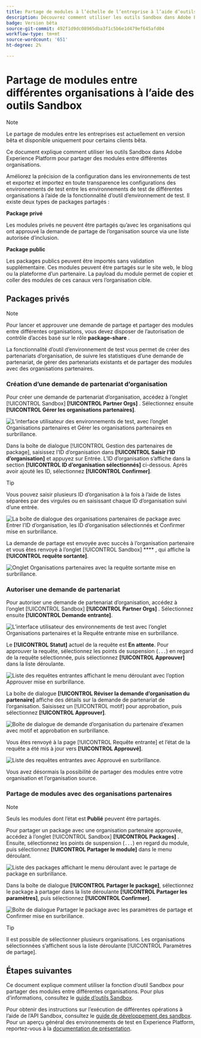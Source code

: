 ```yaml
---
title: Partage de modules à l’échelle de l’entreprise à l’aide d’outils Sandbox
description: Découvrez comment utiliser les outils Sandbox dans Adobe Experience Platform pour partager des modules entre différentes organisations.
badge: Version bêta
source-git-commit: 492f1d9dc08965dba3f1c5b6e1d479ef645afd04
workflow-type: tm+mt
source-wordcount: '651'
ht-degree: 2%

---
```


# Partage de modules entre différentes organisations à l’aide des outils Sandbox

>[!NOTE]
>
>Le partage de modules entre les entreprises est actuellement en version bêta et disponible uniquement pour certains clients bêta.

Ce document explique comment utiliser les outils Sandbox dans Adobe Experience Platform pour partager des modules entre différentes organisations.

Améliorez la précision de la configuration dans les environnements de test et exportez et importez en toute transparence les configurations des environnements de test entre les environnements de test de différentes organisations à l’aide de la fonctionnalité d’outil d’environnement de test. Il existe deux types de packages partagés :

**Package privé**

Les modules privés ne peuvent être partagés qu’avec les organisations qui ont approuvé la demande de partage de l’organisation source via une liste autorisée d’inclusion.

**Package public**

Les packages publics peuvent être importés sans validation supplémentaire. Ces modules peuvent être partagés sur le site web, le blog ou la plateforme d’un partenaire. La payload du module permet de copier et coller des modules de ces canaux vers l’organisation cible.

## Packages privés

>[!NOTE]
>
>Pour lancer et approuver une demande de partage et partager des modules entre différentes organisations, vous devez disposer de l’autorisation de contrôle d’accès basé sur le rôle **package-share** .

La fonctionnalité d’outil d’environnement de test vous permet de créer des partenariats d’organisation, de suivre les statistiques d’une demande de partenariat, de gérer des partenariats existants et de partager des modules avec des organisations partenaires.

### Création d’une demande de partenariat d’organisation

Pour créer une demande de partenariat d’organisation, accédez à l’onglet [!UICONTROL Sandbox] **[!UICONTROL Partner Orgs]** . Sélectionnez ensuite **[!UICONTROL Gérer les organisations partenaires]**.

![L’interface utilisateur des environnements de test, avec l’onglet Organisations partenaires et Gérer les organisations partenaires en surbrillance.](../images/ui/sandbox-tooling/private-manage-partner-orgs.png)

Dans la boîte de dialogue [!UICONTROL Gestion des partenaires de package], saisissez l’ID d’organisation dans **[!UICONTROL Saisir l’ID d’organisation]** et appuyez sur Entrée. L’ID d’organisation s’affiche dans la section **[!UICONTROL ID d’organisation sélectionnés]** ci-dessous. Après avoir ajouté les ID, sélectionnez **[!UICONTROL Confirmer]**.

>[!TIP]
>
>Vous pouvez saisir plusieurs ID d’organisation à la fois à l’aide de listes séparées par des virgules ou en saisissant chaque ID d’organisation suivi d’une entrée.

![La boîte de dialogue des organisations partenaires de package avec Entrer l’ID d’organisation, les ID d’organisation sélectionnés et Confirmer mise en surbrillance.](../images/ui/sandbox-tooling/private-enter-org-id.png)

La demande de partage est envoyée avec succès à l’organisation partenaire et vous êtes renvoyé à l’onglet [!UICONTROL Sandbox] **** , qui affiche la **[!UICONTROL requête sortante]**.

![Onglet Organisations partenaires avec la requête sortante mise en surbrillance.](../images/ui/sandbox-tooling/private-outgoing-request.png)

### Autoriser une demande de partenariat

Pour autoriser une demande de partenariat d’organisation, accédez à l’onglet [!UICONTROL Sandbox] **[!UICONTROL Partner Orgs]** . Sélectionnez ensuite **[!UICONTROL Demande entrante]**.

![L’interface utilisateur des environnements de test avec l’onglet Organisations partenaires et la Requête entrante mise en surbrillance.](../images/ui/sandbox-tooling/private-authorise-partner-org.png)

Le **[!UICONTROL Statut]** actuel de la requête est **En attente**. Pour approuver la requête, sélectionnez les points de suspension (`...`) en regard de la requête sélectionnée, puis sélectionnez **[!UICONTROL Approuver]** dans la liste déroulante.

![ Liste des requêtes entrantes affichant le menu déroulant avec l’option Approuver mise en surbrillance.](../images/ui/sandbox-tooling/private-approve-partner-org.png)

La boîte de dialogue **[!UICONTROL Réviser la demande d’organisation du partenaire]** affiche des détails sur la demande de partenariat de l’organisation. Saisissez un [!UICONTROL motif] pour approbation, puis sélectionnez **[!UICONTROL Approuver]**.

![ Boîte de dialogue de demande d’organisation du partenaire d’examen avec motif et approbation en surbrillance.](../images/ui/sandbox-tooling/private-approval-partner-org.png)

Vous êtes renvoyé à la page [!UICONTROL Requête entrante] et l’état de la requête a été mis à jour vers **[!UICONTROL Approuvé]**.

![Liste des requêtes entrantes avec Approuvé en surbrillance.](../images/ui/sandbox-tooling/private-approved-partner-org.png)

Vous avez désormais la possibilité de partager des modules entre votre organisation et l’organisation source.

### Partage de modules avec des organisations partenaires

>[!NOTE]
>
>Seuls les modules dont l’état est **Publié** peuvent être partagés.

Pour partager un package avec une organisation partenaire approuvée, accédez à l’onglet [!UICONTROL Sandbox] **[!UICONTROL Packages]** . Ensuite, sélectionnez les points de suspension (`...`) en regard du module, puis sélectionnez **[!UICONTROL Partager le module]** dans le menu déroulant.

![Liste des packages affichant le menu déroulant avec le partage de package en surbrillance.](../images/ui/sandbox-tooling/private-share-package.png)

Dans la boîte de dialogue **[!UICONTROL Partager le package]**, sélectionnez le package à partager dans la liste déroulante **[!UICONTROL Partager les paramètres]**, puis sélectionnez **[!UICONTROL Confirmer]**.

![Boîte de dialogue Partager le package avec les paramètres de partage et Confirmer mise en surbrillance.](../images/ui/sandbox-tooling/private-share-package-confirm.png)

>[!TIP]
>
>Il est possible de sélectionner plusieurs organisations. Les organisations sélectionnées s’affichent sous la liste déroulante [!UICONTROL Paramètres de partage].

## Étapes suivantes

Ce document explique comment utiliser la fonction d’outil Sandbox pour partager des modules entre différentes organisations. Pour plus d’informations, consultez le [guide d’outils Sandbox](../ui/sandbox-tooling.md).

Pour obtenir des instructions sur l’exécution de différentes opérations à l’aide de l’API Sandbox, consultez le [guide de développement des sandbox](../api/getting-started.md). Pour un aperçu général des environnements de test en Experience Platform, reportez-vous à la [documentation de présentation](../home.md).

